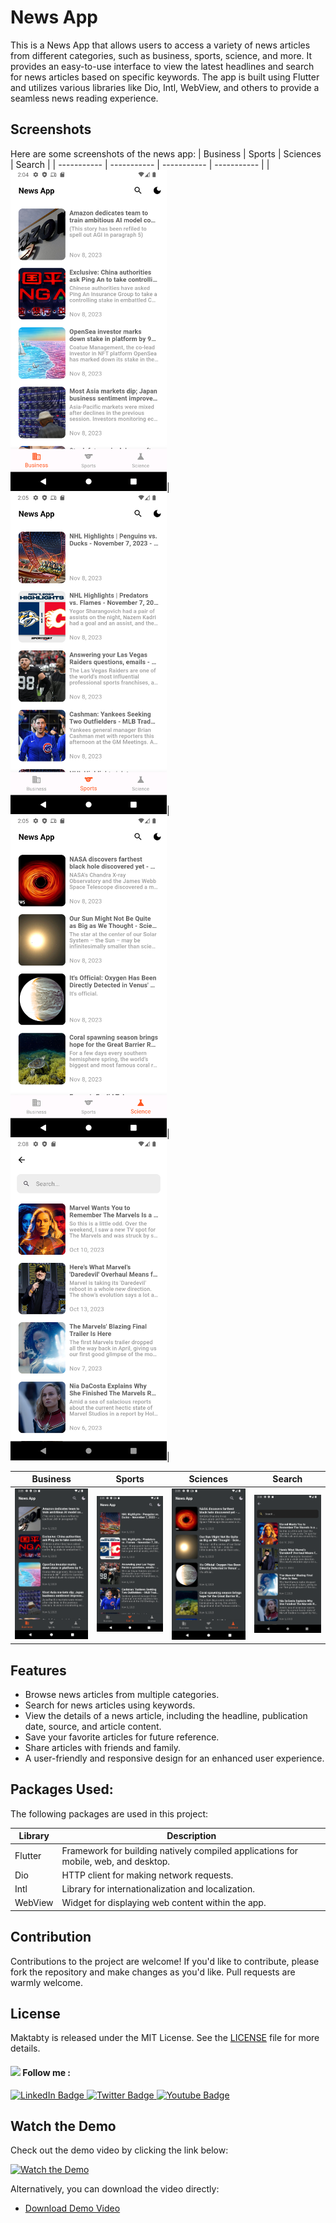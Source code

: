 # News App


This is a News App that allows users to access a variety of news articles from different categories, such as business, sports, science, and more. It provides an easy-to-use interface to view the latest headlines and search for news articles based on specific keywords. The app is built using Flutter and utilizes various libraries like Dio, Intl, WebView, and others to provide a seamless news reading experience.
## Screenshots

Here are some screenshots of the news app:
| Business  | Sports | Sciences | Search |
| ----------- | ----------- | ----------- | ----------- |
|<img src="assets/screenshots/business_light.png" width="250">|<img src="assets/screenshots/sports_light.png" width="250">|<img src="assets/screenshots/sciences_light.png" width="250">|<img src="assets/screenshots/search_light.png" width="250">|

| Business  | Sports | Sciences | Search |
| ----------- | ----------- | ----------- | ----------- |
|<img src="assets/screenshots/business_dark.png" width="250">|<img src="assets/screenshots/sports_dark.png" width="250">|<img src="assets/screenshots/sciences_dark.png" width="250">|<img src="assets/screenshots/search_dark.png" width="250">|

## Features

- Browse news articles from multiple categories.
- Search for news articles using keywords.
- View the details of a news article, including the headline, publication date, source, and article content.
- Save your favorite articles for future reference.
- Share articles with friends and family.
- A user-friendly and responsive design for an enhanced user experience.

## Packages Used:

The following packages are used in this project:

| Library         | Description                                                   |
|-----------------|---------------------------------------------------------------|
| Flutter         | Framework for building natively compiled applications for mobile, web, and desktop. |
| Dio             | HTTP client for making network requests. |
| Intl            | Library for internationalization and localization. |
| WebView         | Widget for displaying web content within the app. |

## Contribution

Contributions to the project are welcome! If you'd like to contribute, please fork the repository and make changes as you'd like. Pull requests are warmly welcome.

## License

Maktabty is released under the MIT License. See the [LICENSE](LICENSE) file for more details.

#### <img src="https://media.giphy.com/media/hvRJCLFzcasrR4ia7z/giphy.gif" width="25px"> Follow me :

<div id="badges">
  <a href="https://www.linkedin.com/in/abdulrahman-hatem-64780a210">
    <img src="https://img.shields.io/badge/LinkedIn-blue?style=for-the-badge&logo=linkedin&logoColor=white" alt="LinkedIn Badge"/>
  </a>
  <a href="https://twitter.com/Abdelra87827997">
    <img src="https://img.shields.io/badge/Twitter-blue?style=for-the-badge&logo=twitter&logoColor=white" alt="Twitter Badge"/>
  </a>
   <a href="https://www.youtube.com/@AlHatemSoftware">
    <img src="https://img.shields.io/badge/YouTube-red?style=for-the-badge&logo=youtube&logoColor=white" alt="Youtube Badge"/>
  </a>
</div>

## Watch the Demo

Check out the demo video by clicking the link below:

[![Watch the Demo](https://img.youtube.com/vi/69Ai5XB1Vd4/0.jpg)](assets/videos/multiKate.mp4)

Alternatively, you can download the video directly:

- [Download Demo Video](assets/videos/multiKate.mp4)